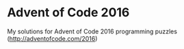 # Advent of Code 2016
My solutions for Advent of Code 2016 programming puzzles (http://adventofcode.com/2016)
